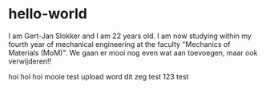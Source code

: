 # hello-world
I am Gert-Jan Slokker and I am 22 years old. I am now studying within my fourth year of mechanical engineering at the faculty "Mechanics of Materials (MoM)".
We gaan er mooi nog even wat aan toevoegen, maar ook verwijderen!!

hoi hoi hoi 
mooie test upload word dit zeg
test 123 test
